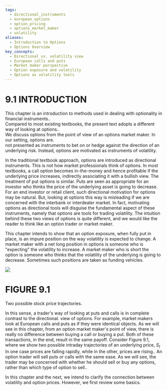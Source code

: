 ```yaml
---
tags:
  - directional_instruments
  - european_options
  - option_pricing
  - options_market_maker
  - volatility
aliases:
  - Introduction to Options
  - Options Overview
key_concepts:
  - Directional vs. volatility view
  - European calls and puts
  - Market maker perspective
  - Option exposure and volatility
  - Options as volatility tools
---
```


# 9.1 INTRODUCTION  

This chapter is an introduction to methods used in dealing with optionality in financial instruments..   
Compared to most existing textbooks, the present text adopts a different way of looking at options..   
We discuss options from the point of view of an options market maker. In our setting, options are.   
not presented as instruments to bet on or hedge against the direction of an underlying risk. Instead, options are motivated as instruments of volatility.  

In the traditional textbook approach, options are introduced as directional instruments. This is not how market professionals think of options. In most textbooks, a call option becomes in-the-money and hence profitable if the underlying price increases, indirectly associating it with a bullish view. The treatment of put options is similar. Puts are seen as appropriate for an investor who thinks the price of the underlying asset is going to decrease. For an end investor or retail client, such directional motivation for options may be natural. But, looking at options this way is misleading if we are concerned with the interbank or interdealer market. In fact, motivating options as directional tools will disguise the fundamental aspect of these instruments, namely that options are tools for trading volatility. The intuition behind these two views of options is quite different, and we would like the reader to think like an option trader or market maker.  

This chapter intends to show that an option exposure, when fully put in place, is an impure position on the way volatility is expected to change. A market maker with a net long position in options is someone who is "expecting" the volatility to increase. A market maker who is short the option is someone who thinks that the volatility of the underlying is going to decrease. Sometimes such positions are taken as funding vehicles.  

![](c6959350a48c721ab5bc4856db7a94d24ceaebe5aa2256c6c9aecbf32b3d78ff.jpg)  

# FIGURE 9.1  

Two possible stock price trajectories.  

In this sense, a trader's way of looking at puts and calls is in complete contrast to the directional. view of options. For example, market makers look at European calls and puts as if they were identical objects. As we will see in this chapter, from an option market maker's point of view, there is really no difference between buying a call or buying a put. Both of these transactions, in the end, result in the same payoff. Consider Figure 9.1, where we show two possible intraday trajectories of an underlying price, $S_{t}$ In one case prices are falling rapidly, while in the other, prices are rising.. An option trader will sell puts or calls with the same ease. As we will see, the trader may be concerned with whether he should sell or buy any options, rather than which type of option to sell..  

In this chapter and the next, we intend to clarify the connection between volatility and option prices. However, we first review some basics.  
